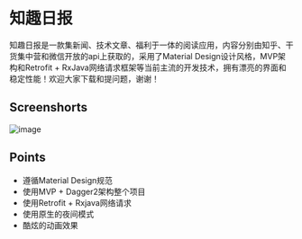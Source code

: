 # 知趣日报

知趣日报是一款集新闻、技术文章、福利于一体的阅读应用，内容分别由知乎、干货集中营和微信开放的api上获取的，采用了Material Design设计风格，MVP架构和Retrofit + RxJava网络请求框架等当前主流的开发技术，拥有漂亮的界面和稳定性能！欢迎大家下载和提问题，谢谢！


## Screenshorts

![image](https://github.com/Luosunce/FunNews/blob/master/screenshots/image.jpg)


## Points

* 遵循Material Design规范
* 使用MVP + Dagger2架构整个项目
* 使用Retrofit + Rxjava网络请求
* 使用原生的夜间模式
* 酷炫的动画效果
